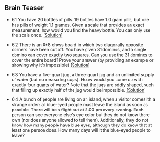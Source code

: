 ## Brain Teaser

- 6.1 You have 20 bottles of pills. 19 bottles have 1.0 gram pills, but one has pills of weight 1.1 grames. Given a scale that provides an exact measurement, how would you find the heavy bottle. You can only use the scale once. [[Solution]](../code/6.1.java)

- 6.2 There is an 8*8 chess board in which two diagonally opposite corners have been cut off. You have given 31 dominos, and a single domino can cover exactly two squares. Can you use the 31 dominos to cover the entire board? Prove your answer (by providing an example or showing why it's impossible) [[Solution]](../code/6.2.java)

- 6.3 You have a five-quart jug, a three-quart jug and an unlimited supply of water (but no measuring cups). Houw would you come up with exactly four quarts of water? Note that the jugs are oddly shaped, such that filling up exactly half of the jug would be impossible. [[Solution]](../code/6.3.java)

- 6.4 A bunch of people are living on an island, when a visitor comes ith a strange order: all blue-eyed people must leave the island as soon as possible. There will be a flight out at 8:00 pm every evening. Each person can see everyone else's eye color but they do not know there own (nor does anyone allowed to tell them). Additionally, they do not know how many people have blue eyes, although they do know that at least one person does. How many days will it the blue-eyed people to leave?
